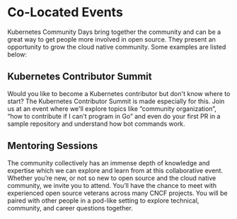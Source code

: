 # Co-Located Events
Kubernetes Community Days bring together the community and can be a great way to get people more involved in open source. They present an opportunity to grow the cloud native community. Some examples are listed below: 


## Kubernetes Contributor Summit
Would you like to become a Kubernetes contributor but don't know where to start? The Kubernetes Contributor Summit is made especially for this. Join us at an event where we'll explore topics like “community organization”, “how to contribute if I can't program in Go” and even do your first PR in a sample repository and understand how bot commands work.

## Mentoring Sessions
The community collectively has an immense depth of knowledge and expertise which we can explore and learn from at this collaborative event. Whether you’re new, or not so new to open source and the cloud native community, we invite you to attend. You’ll have the chance to meet with experienced open source veterans across many CNCF projects. You will be paired with other people in a pod-like setting to explore technical, community, and career questions together.
